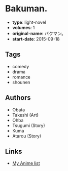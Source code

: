 # Bakuman.

-   **type**: light-novel
-   **volumes**: 1
-   **original-name**: バクマン。
-   **start-date**: 2015-09-18

## Tags

-   comedy
-   drama
-   romance
-   shounen

## Authors

-   Obata
-   Takeshi (Art)
-   Ohba
-   Tsugumi (Story)
-   Kuma
-   Atarou (Story)

## Links

-   [My Anime list](https://myanimelist.net/manga/93027/Bakuman)
